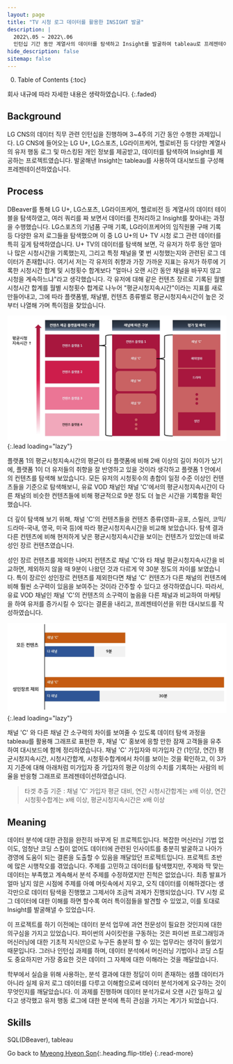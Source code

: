 ```yaml
---
layout: page
title: "TV 시청 로그 데이터를 활용한 INSIGHT 발굴"
description: |
  2022\.05 ~ 2022\.06  
  인턴십 기간 동안 계열사의 데이터를 탐색하고 Insight를 발굴하여 tableau로 프레젠테이션하였습니다.
hide_description: false
sitemap: false
---
```


0. Table of Contents
{:toc}

회사 내규에 따라 자세한 내용은 생략하였습니다.
{:.faded}

## Background

LG CNS의 데이터 직무 관련 인턴십을 진행하며 3~4주의 기간 동안 수행한 과제입니다. LG CNS에 들어오는 LG U+, LG스포츠, LG라이프케어, 헬로비전 등 다양한 계열사의 유저 행동 로그 및 마스킹된 개인 정보를 제공받고, 데이터를 탐색하여 Insight를 제공하는 프로젝트였습니다. 발굴해낸 Insight는 tableau를 사용하여 대시보드를 구성해 프레젠테이션하였습니다.


## Process

DBeaver를 통해 LG U+, LG스포츠, LG라이프케어, 헬로비전 등 계열사의 데이터 테이블을 탐색하였고, 여러 쿼리를 짜 보면서 데이터를 전처리하고 Insight를 찾아내는 과정을 수행했습니다. LG스포츠의 기념품 구매 기록, LG라이프케어의 임직원몰 구매 기록 등 다양한 유저 로그들을 탐색했으며 이 중 LG U+의 U+ TV 시청 로그 관련 데이터를 특히 깊게 탐색하였습니다. U+ TV의 데이터를 탐색해 보면, 각 유저가 하루 동안 얼마나 많은 시청시간을 기록했는지, 그리고 특정 채널을 몇 번 시청했는지와 관련된 로그 데이터가 존재합니다. 여기서 저는 각 유저의 취향과 가장 가까운 지표는 유저가 하루에 기록한 시청시간 합계 및 시청횟수 합계보다 "얼마나 오랜 시간 동안 채널을 바꾸지 않고 시청을 계속하느냐"라고 생각했습니다. 각 유저에 대해 같은 컨텐츠 장르로 기록된 월별 시청시간 합계를 월별 시청횟수 합계로 나누어 "평균시청지속시간"이라는 지표를 새로 만들어내고, 그에 따라 플랫폼별, 채널별, 컨텐츠 종류별로 평균시청지속시간이 높은 것부터 나열해 가며 특이점을 찾았습니다.

![uptv-process-all](/assets/img/projects/uptv-process-all.jpg){:.lead loading="lazy"}

플랫폼 1의 평균시청지속시간의 평균이 타 플랫폼에 비해 2배 이상의 길이 차이가 났기에, 플랫폼 1이 더 유저들의 취향을 잘 반영하고 있을 것이라 생각하고 플랫폼 1 안에서의 컨텐츠를 탐색해 보았습니다. 모든 유저의 시청횟수의 총합이 일정 수준 이상인 컨텐츠들을 기준으로 탐색해보니, 유료 VOD 채널인 채널 'C'에서의 평균시청지속시간이 다른 채널의 비슷한 컨텐츠들에 비해 평균적으로 9분 정도 더 높은 시간을 기록함을 확인했습니다.

더 깊이 탐색해 보기 위해, 채널 'C'의 컨텐츠들을 컨텐츠 종류(영화-공포, 스릴러, 코믹/드라마-국내, 영국, 미국 등)에 따라 평균시청지속시간을 비교해 보았습니다. 탐색 결과 다른 컨텐츠에 비해 현저하게 낮은 평균시청지속시간을 보이는 컨텐츠가 있었는데 바로 성인 장르 컨텐츠였습니다. 

성인 장르 컨텐츠를 제외한 나머지 컨텐츠로 채널 'C'와 타 채널 평균시청지속시간을 비교하면, 제외하지 않을 때 9분이 나왔던 것과 다르게 약 30분 정도의 차이를 보였습니다. 특이 장르인 성인장르 컨텐츠를 제외한다면 채널 'C' 컨텐츠가 다른 채널의 컨텐츠에 비해 훨씬 소구력이 있음을 보여주는 것이라 간주할 수 있다고 생각하였습니다. 따라서, 유료 VOD 채널인 채널 'C'의 컨텐츠의 소구력이 높음을 다른 채널과 비교하여 마케팅을 하여 유저를 증가시킬 수 있다는 결론을 내리고, 프레젠테이션을 위한 대시보드를 작성하였습니다.

![uptv-channelC-others-compare](/assets/img/projects/uptv-channelC-others-compare.jpg){:.lead loading="lazy"}

채널 'C' 와 다른 채널 간 소구력의 차이를 보여줄 수 있도록 데이터 탐색 과정을 tableau를 활용해 그래프로 표현한 후, 채널 'C' 홍보에 응할 만한 잠재 고객들을 유추하여 대시보드에 함께 정리하였습니다. 채널 'C' 가입자와 미가입자 간 (1인당, 연간) 평균시청지속시간, 시청시간합계, 시청횟수합계에서 차이를 보이는 것을 확인하고, 이 3가지 기준에 대해 아래처럼 미가입자 중 가입자의 평균 이상의 수치를 기록하는 사람의 비율을 반응형 그래프로 프레젠테이션하였습니다.

> 타겟 추출 기준 : 채널 'C' 가입자 평균 대비, 연간 시청시간합계는 x배 이상, 연간 시청횟수합계는 x배 이상, 평균시청지속시간은 x배 이상


## Meaning

데이터 분석에 대한 관점을 완전히 바꾸게 된 프로젝트입니다. 복잡한 머신러닝 기법 없이도, 엄청난 코딩 스킬이 없어도 데이터에 관련된 인사이트를 충분히 발굴하고 나아가 경영에 도움이 되는 결론을 도출할 수 있음을 깨달았던 프로젝트입니다. 프로젝트 초반에 많은 시행착오를 겪었습니다. 주제를 고민하고 데이터를 탐색했지만, 주제와 딱 맞는 데이터는 부족했고 계속해서 분석 주제를 수정하였지만 진척은 없었습니다. 최종 발표가 얼마 남지 않은 시점에 주제를 아예 머릿속에서 지우고, 오직 데이터를 이해하겠다는 생각만으로 데이터 탐색을 진행했고 그제서야 조금씩 과제가 진행되었습니다. TV 시청 로그 데이터에 대한 이해를 하면 할수록 여러 특이점들을 발견할 수 있었고, 이를 토대로 Insight를 발굴해낼 수 있었습니다.

이 프로젝트를 하기 이전에는 데이터 분석 업무에 과연 전문성이 필요한 것인지에 대한 의구심을 가지고 있었습니다. 파이썬의 사이킷런을 구동하는 것은 파이썬 프로그래밍과 머신러닝에 대한 기초적 지식만으로 누구든 충분히 할 수 있는 업무라는 생각이 들었기 때문입니다. 그러나 인턴십 과제를 하며, 데이터 분석에서 머신러닝 기법이나 코딩 스킬도 중요하지만 가장 중요한 것은 데이터 그 자체에 대한 이해라는 것을 깨달았습니다.

학부에서 실습을 위해 사용하는, 분석 결과에 대한 정답이 이미 존재하는 샘플 데이터가 아니라 실제 유저 로그 데이터를 다루고 이해함으로써 데이터 분석가에게 요구하는 것이 무엇인지를 깨달았습니다. 이 과제를 진행하며 데이터 분석가로서 오랜 시간 일하고 싶다고 생각했고 유저 행동 로그에 대한 분석에 특히 관심을 가지는 계기가 되었습니다.


## Skills

SQL(DBeaver), tableau


Go back to [Myeong Hyeon Son](/about/){:.heading.flip-title}
{:.read-more}